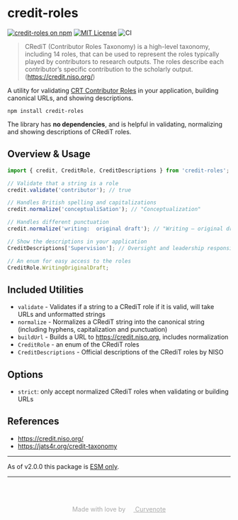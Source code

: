 # credit-roles

[![credit-roles on npm](https://img.shields.io/npm/v/credit-roles.svg)](https://www.npmjs.com/package/credit-roles)
[![MIT License](https://img.shields.io/badge/license-MIT-blue.svg)](https://github.com/curvenote/credit-roles/blob/main/LICENSE)
![CI](https://github.com/curvenote/credit-roles/workflows/CI/badge.svg)

> CRediT (Contributor Roles Taxonomy) is a high-level taxonomy, including 14 roles, that can be used to represent the roles typically played by contributors to research outputs. The roles describe each contributor’s specific contribution to the scholarly output. (https://credit.niso.org/)

A utility for validating [CRT Contributor Roles](https://credit.niso.org/) in your application, building canonical URLs, and showing descriptions.

```shell
npm install credit-roles
```

The library has **no dependencies**, and is helpful in validating, normalizing and showing descriptions of CRediT roles.

## Overview & Usage

```ts
import { credit, CreditRole, CreditDescriptions } from 'credit-roles';

// Validate that a string is a role
credit.validate('contributor'); // true

// Handles British spelling and capitalizations
credit.normalize('conceptualiSation'); // "Conceptualization"

// Handles different punctuation
credit.normalize('writing:  original draft'); // "Writing – original draft"

// Show the descriptions in your application
CreditDescriptions['Supervision']; // Oversight and leadership responsibility...

// An enum for easy access to the roles
CreditRole.WritingOriginalDraft;
```

## Included Utilities

- `validate` - Validates if a string to a CRediT role if it is valid, will take URLs and unformatted strings
- `normalize` - Normalizes a CRediT string into the canonical string (including hyphens, capitalization and punctuation)
- `buildUrl` - Builds a URL to https://credit.niso.org, includes normalization
- `CreditRole` - an enum of the CRediT roles
- `CreditDescriptions` - Official descriptions of the CRediT roles by NISO

## Options

- `strict`: only accept normalized CRediT roles when validating or building URLs

## References

- https://credit.niso.org/
- https://jats4r.org/credit-taxonomy

---

As of v2.0.0 this package is [ESM only](https://gist.github.com/sindresorhus/a39789f98801d908bbc7ff3ecc99d99c).

---

<p style="text-align: center; color: #aaa; padding-top: 50px">
  Made with love by
  <a href="https://curvenote.com" target="_blank" style="color: #aaa">
    <img src="https://curvenote.dev/images/icon.png" style="height: 1em" /> Curvenote
  </a>
</p>
